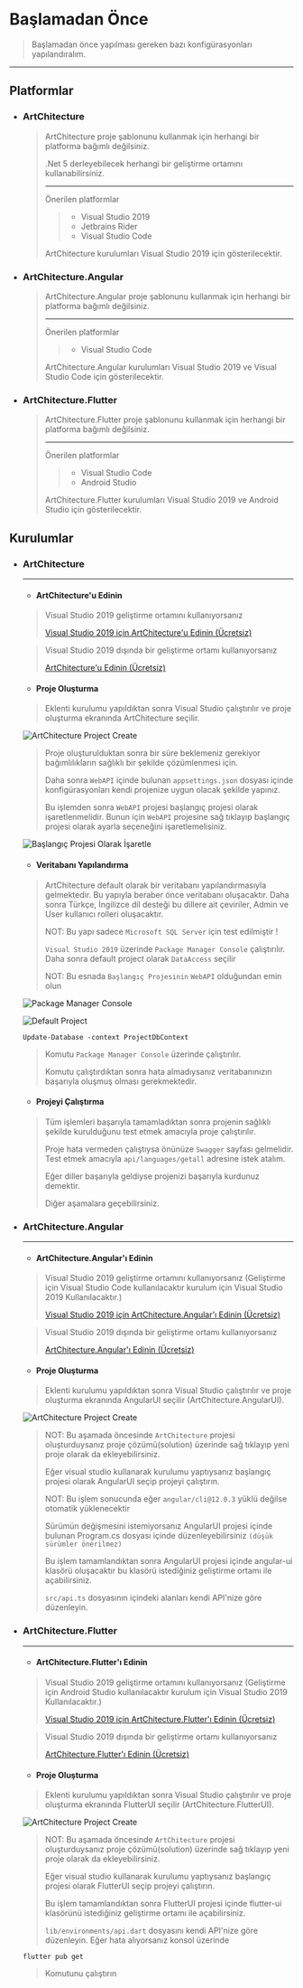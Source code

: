 # Başlamadan Önce

> Başlamadan önce yapılması gereken bazı konfigürasyonları yapılandıralım.

---

## Platformlar
- ### ArtChitecture
    > ArtChitecture proje şablonunu kullanmak için herhangi bir platforma bağımlı değilsiniz.
    > 
    > .Net 5 derleyebilecek herhangi bir geliştirme ortamını kullanabilirsiniz.
    > 
    > ---
    >
    > Önerilen platformlar
    >> - Visual Studio 2019
    >> - Jetbrains Rider
    >> - Visual Studio Code
    >
    > ArtChitecture kurulumları Visual Studio 2019 için gösterilecektir.


- ### ArtChitecture.Angular
    > ArtChitecture.Angular proje şablonunu kullanmak için herhangi bir platforma bağımlı değilsiniz.
    > 
    > ---
    >
    > Önerilen platformlar
    >> - Visual Studio Code
    >
    > ArtChitecture.Angular kurulumları Visual Studio 2019 ve Visual Studio Code için gösterilecektir.

- ### ArtChitecture.Flutter
    > ArtChitecture.Flutter proje şablonunu kullanmak için herhangi bir platforma bağımlı değilsiniz.
    > 
    > ---
    >
    > Önerilen platformlar
    >> - Visual Studio Code
    >> - Android Studio
    >
    > ArtChitecture.Flutter kurulumları Visual Studio 2019 ve Android Studio için gösterilecektir.

## Kurulumlar
- ### ArtChitecture

    ---

    - #### ArtChitecture'u Edinin
    > Visual Studio 2019 geliştirme ortamını kullanıyorsanız
    > 
    > [Visual Studio 2019 için ArtChitecture'u Edinin (Ücretsiz)](https://marketplace.visualstudio.com/items?itemName=ismailkaygisiz.ArtChitectureAPI)

    > Visual Studio 2019 dışında bir geliştirme ortamı kullanıyorsanız
    >
    > [ArtChitecture'u Edinin (Ücretsiz)](https://github.com/ismailkaygisiz/ArtChitecture)

    - #### Proje Oluşturma
    > Eklenti kurulumu yapıldıktan sonra Visual Studio çalıştırılır ve proje oluşturma ekranında ArtChitecture seçilir.

    ![ArtChitecture Project Create](tutorial-images/visual-studio-create-artchitecture-project.png)
    
    > Proje oluşturulduktan sonra bir süre beklemeniz gerekiyor bağımlılıkların sağlıklı bir şekilde çözümlenmesi için.
    > 
    > Daha sonra `WebAPI` içinde bulunan `appsettings.json` dosyası içinde konfigürasyonları kendi projenize uygun olacak şekilde yapınız.
    >
    > Bu işlemden sonra `WebAPI` projesi başlangıç projesi olarak işaretlenmelidir. Bunun için `WebAPI` projesine sağ tıklayıp başlangıç projesi olarak ayarla seçeneğini işaretlemelisiniz.

    ![Başlangıç Projesi Olarak İşaretle](tutorial-images/visual-studio-set-startup-project.png)
    
    - #### Veritabanı Yapılandırma
    > ArtChitecture default olarak bir veritabanı yapılandırmasıyla gelmektedir. 
    > Bu yapıyla beraber önce veritabanı oluşacaktır. 
    > Daha sonra Türkçe, İngilizce dil desteği bu dillere ait çeviriler, Admin ve User kullanıcı rolleri oluşacaktır.
    >
    > NOT: Bu yapı sadece `Microsoft SQL Server` için test edilmiştir !
    > 
    > `Visual Studio 2019` üzerinde `Package Manager Console` çalıştırılır. Daha sonra default project olarak `DataAccess` seçilir 
    >
    > NOT: Bu esnada `Başlangıç Projesinin` `WebAPI` olduğundan emin olun 
    
    ![Package Manager Console](tutorial-images/visual-studio-open-package-manager-console.png)

    ![Default Project](tutorial-images/visual-studio-package-manager-console-default-project.png)
    > 
    ```
    Update-Database -context ProjectDbContext
    ```
    > Komutu `Package Manager Console` üzerinde çalıştırılır.
    >
    > Komutu çalıştırdıktan sonra hata almadıysanız veritabanınızın başarıyla oluşmuş olması gerekmektedir.

    - #### Projeyi Çalıştırma
    > Tüm işlemleri başarıyla tamamladıktan sonra projenin sağlıklı şekilde kurulduğunu test etmek amacıyla proje çalıştırılır.
    > 
    > Proje hata vermeden çalıştıysa önünüze `Swagger` sayfası gelmelidir. Test etmek amacıyla `api/languages/getall` adresine istek atalım.
    > 
    > Eğer diller başarıyla geldiyse projenizi başarıyla kurdunuz demektir. 
    >
    > Diğer aşamalara geçebilirsiniz.

- ### ArtChitecture.Angular

    ---

    - #### ArtChitecture.Angular'ı Edinin
    > Visual Studio 2019 geliştirme ortamını kullanıyorsanız (Geliştirme için Visual Studio Code kullanılacaktır kurulum için Visual Studio 2019 Kullanılacaktır.)
    > 
    > [Visual Studio 2019 için ArtChitecture.Angular'ı Edinin (Ücretsiz)](https://marketplace.visualstudio.com/items?itemName=ismailkaygisiz.ArtChitecture)

    > Visual Studio 2019 dışında bir geliştirme ortamı kullanıyorsanız
    >
    > [ArtChitecture.Angular'ı Edinin (Ücretsiz)](https://github.com/ismailkaygisiz/ArtChitecture)

    - #### Proje Oluşturma
    > Eklenti kurulumu yapıldıktan sonra Visual Studio çalıştırılır ve proje oluşturma ekranında AngularUI seçilir (ArtChitecture.AngularUI).

    ![ArtChitecture Project Create](tutorial-images/visual-studio-create-artchitecture-angular-project.png)

    > NOT: Bu aşamada öncesinde `ArtChitecture` projesi oluşturduysanız proje çözümü(solution) üzerinde sağ tıklayıp yeni proje olarak da ekleyebilirsiniz.
    > 
    > Eğer visual studio kullanarak kurulumu yaptıysanız başlangıç projesi olarak AngularUI seçip projeyi çalıştırın. 
    >
    > NOT: Bu işlem sonucunda eğer `angular/cli@12.0.3` yüklü değilse otomatik yüklenecektir
    >
    > Sürümün değişmesini istemiyorsanız AngularUI projesi içinde bulunan Program.cs dosyası içinde düzenleyebilirsiniz `(düşük sürümler önerilmez)`
    >
    > Bu işlem tamamlandıktan sonra AngularUI projesi içinde angular-ui klasörü oluşacaktır bu klasörü istediğiniz geliştirme ortamı ile açabilirsiniz.
    >
    > `src/api.ts` dosyasının içindeki alanları kendi API'nize göre düzenleyin.

- ### ArtChitecture.Flutter
   
    ---

    - #### ArtChitecture.Flutter'ı Edinin
    > Visual Studio 2019 geliştirme ortamını kullanıyorsanız (Geliştirme için Android Studio kullanılacaktır kurulum için Visual Studio 2019 Kullanılacaktır.)
    > 
    > [Visual Studio 2019 için ArtChitecture.Flutter'ı Edinin (Ücretsiz)](https://marketplace.visualstudio.com/items?itemName=ismailkaygisiz.ArtChitectureFlutter)

    > Visual Studio 2019 dışında bir geliştirme ortamı kullanıyorsanız
    >
    > [ArtChitecture.Flutter'ı Edinin (Ücretsiz)](https://github.com/ismailkaygisiz/ArtChitecture)

    - #### Proje Oluşturma
    > Eklenti kurulumu yapıldıktan sonra Visual Studio çalıştırılır ve proje oluşturma ekranında FlutterUI seçilir (ArtChitecture.FlutterUI).

    ![ArtChitecture Project Create](tutorial-images/visual-studio-create-artchitecture-flutter-project.png)

    > NOT: Bu aşamada öncesinde `ArtChitecture` projesi oluşturduysanız proje çözümü(solution) üzerinde sağ tıklayıp yeni proje olarak da ekleyebilirsiniz.
    > 
    > Eğer visual studio kullanarak kurulumu yaptıysanız başlangıç projesi olarak FlutterUI seçip projeyi çalıştırın. 
    >
    > Bu işlem tamamlandıktan sonra FlutterUI projesi içinde flutter-ui klasörünü istediğiniz geliştirme ortamı ile açabilirsiniz.
    >
    > `lib/environments/api.dart` dosyasını kendi API'nize göre düzenleyin.
    > Eğer hata alıyorsanız konsol üzerinde 
    ```
    flutter pub get
    ```
    > Komutunu çalıştırın